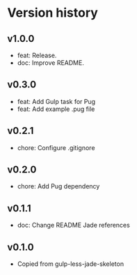 # Version history


## v1.0.0
* feat: Release.
* doc: Improve README.

## v0.3.0
* feat: Add Gulp task for Pug
* feat: Add example .pug file

## v0.2.1
* chore: Configure .gitignore

## v0.2.0
* chore: Add Pug dependency

## v0.1.1
* doc: Change README Jade references

## v0.1.0
* Copied from gulp-less-jade-skeleton
